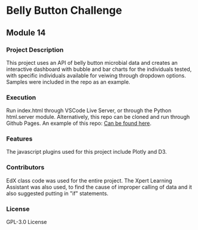# Belly Button Challenge
## Module 14

### Project Description
This project uses an API of belly button microbial data and creates an interactive dashboard with bubble and bar charts for the individuals tested, with specific individuals available for veiwing through dropdown options. Samples were included in the repo as an example. 

### Execution
Run index.html through VSCode Live Server, or through the Python html.server module. Alternatively, this repo can be cloned and run through Github Pages. An example of this repo: [Can be found here](https://Sorted-Filtered.github.io/).

### Features
The javascript plugins used for this project include Plotly and D3. 

### Contributors
EdX class code was used for the entire project. The Xpert Learning Assistant was also used, to find the cause of improper calling of data and it also suggested putting in "if" statements.

### License
GPL-3.0 License
